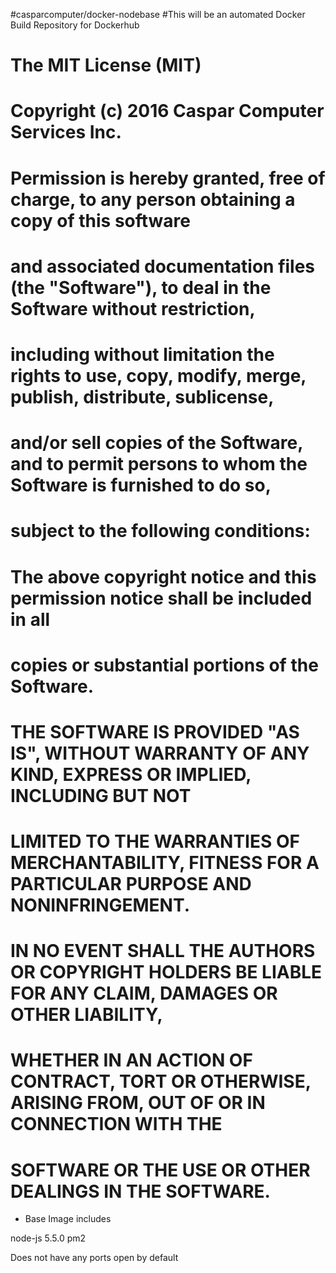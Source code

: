 #casparcomputer/docker-nodebase
#This will be an automated Docker Build Repository for Dockerhub

# The MIT License (MIT)
# Copyright (c) 2016 Caspar Computer Services Inc.

# Permission is hereby granted, free of charge, to any person obtaining a copy of this software
# and associated documentation files (the "Software"), to deal in the Software without restriction,
# including without limitation the rights to use, copy, modify, merge, publish, distribute, sublicense,
# and/or sell copies of the Software, and to permit persons to whom the Software is furnished to do so,
# subject to the following conditions:

# The above copyright notice and this permission notice shall be included in all
# copies or substantial portions of the Software.

# THE SOFTWARE IS PROVIDED "AS IS", WITHOUT WARRANTY OF ANY KIND, EXPRESS OR IMPLIED, INCLUDING BUT NOT
# LIMITED TO THE WARRANTIES OF MERCHANTABILITY, FITNESS FOR A PARTICULAR PURPOSE AND NONINFRINGEMENT.
# IN NO EVENT SHALL THE AUTHORS OR COPYRIGHT HOLDERS BE LIABLE FOR ANY CLAIM, DAMAGES OR OTHER LIABILITY,
# WHETHER IN AN ACTION OF CONTRACT, TORT OR OTHERWISE, ARISING FROM, OUT OF OR IN CONNECTION WITH THE
# SOFTWARE OR THE USE OR OTHER DEALINGS IN THE SOFTWARE.


- Base Image includes

node-js 5.5.0
pm2

Does not have any ports open by default


